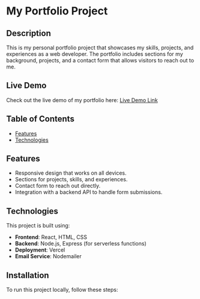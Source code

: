 # My Portfolio Project

## Description
This is my personal portfolio project that showcases my skills, projects, and experiences as a web developer. The portfolio includes sections for my background, projects, and a contact form that allows visitors to reach out to me.

## Live Demo
Check out the live demo of my portfolio here: [Live Demo Link](https://your-portfolio-url.vercel.app)

## Table of Contents
- [Features](#features)
- [Technologies](#technologies)


## Features
- Responsive design that works on all devices.
- Sections for projects, skills, and experiences.
- Contact form to reach out directly.
- Integration with a backend API to handle form submissions.

## Technologies
This project is built using:
- **Frontend**: React, HTML, CSS
- **Backend**: Node.js, Express (for serverless functions)
- **Deployment**: Vercel
- **Email Service**: Nodemailer

## Installation
To run this project locally, follow these steps:
